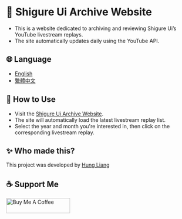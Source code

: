 
# 🎉 Shigure Ui Archive Website

* This is a website dedicated to archiving and reviewing Shigure Ui’s YouTube livestream replays.
* The site automatically updates daily using the YouTube API.

## 🌐 Language

* [English](docs/README.en.md)
* [繁體中文](docs/README.zh-TW.md)

## 🚀 How to Use

* Visit the [Shigure Ui Archive Website](https://ui-archive-website.bobing.dev/index.html).
* The site will automatically load the latest livestream replay list.
* Select the year and month you're interested in, then click on the corresponding livestream replay.

## ✨ Who made this?

This project was developed by [Hung Liang](https://github.com/Hung-Liang)

## ☕ Support Me

<a href="https://www.buymeacoffee.com/hungliang" target="_blank"><img src="https://cdn.buymeacoffee.com/buttons/default-orange.png" alt="Buy Me A Coffee" height="41" width="174"></a>

